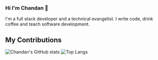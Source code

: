 ### Hi I'm Chandan 👋
I'm a full stack developer and a technical evangelist. I write code, drink coffee and teach software development.

## My Contributions

![Chandan's GitHub stats](https://github-readme-stats.vercel.app/api?username=chandanch&show_icons=true&hide_rank=true)
![Top Langs](https://github-readme-stats.vercel.app/api/top-langs/?username=chandanch&layout=compact)
